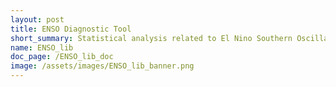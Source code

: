 ```yaml
---
layout: post
title: ENSO Diagnostic Tool 
short_summary: Statistical analysis related to El Nino Southern Oscillation
name: ENSO_lib
doc_page: /ENSO_lib_doc
image: /assets/images/ENSO_lib_banner.png
---
```

